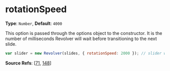 # rotationSpeed

**Type**: `Number`, **Default**: `4000` 

This option is passed through the options object to the constructor. It is the number of milliseconds Revolver will wait before transitioning to the next slide.

```javascript
var slider = new Revolver(slides, { rotationSpeed: 2000 }); // slider will go to next slide every 2 seconds
```

**Source Refs**: [[71](coffee/revolver.coffee#L71), [148](coffee/revolver.coffee#L148)]
